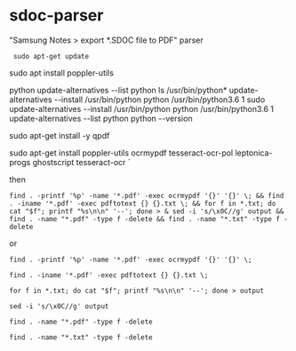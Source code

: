 # sdoc-parser
"Samsung Notes > export *.SDOC file to PDF" parser

`
sudo apt-get update`

sudo apt install poppler-utils

python
update-alternatives --list python
ls /usr/bin/python*
update-alternatives --install /usr/bin/python python /usr/bin/python3.6 1
sudo update-alternatives --install /usr/bin/python python /usr/bin/python3.6 1
update-alternatives --list python
python --version

sudo apt-get install -y qpdf

sudo apt-get install poppler-utils ocrmypdf tesseract-ocr-pol leptonica-progs ghostscript tesseract-ocr
`

then

`find . -printf '%p' -name '*.pdf' -exec ocrmypdf '{}' '{}' \; && find . -iname '*.pdf' -exec pdftotext {} {}.txt \; && for f in *.txt; do cat "$f"; printf "%s\n\n" '--'; done > & sed -i 's/\x0C//g' output && find . -name "*.pdf" -type f -delete && find . -name "*.txt" -type f -delete`

or

`find . -printf '%p' -name '*.pdf' -exec ocrmypdf '{}' '{}' \;`

`find . -iname '*.pdf' -exec pdftotext {} {}.txt \;`

`for f in *.txt; do cat "$f"; printf "%s\n\n" '--'; done > output`

`sed -i 's/\x0C//g' output`

`find . -name "*.pdf" -type f -delete`

`find . -name "*.txt" -type f -delete`
